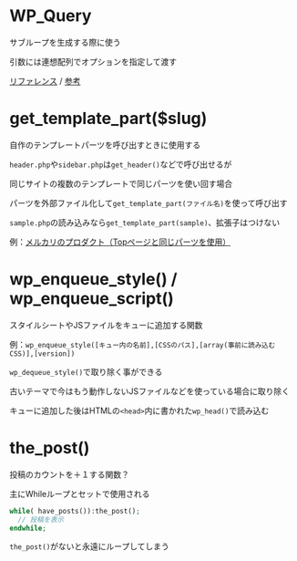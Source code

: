 # WP_Query

サブループを生成する際に使う

引数には連想配列でオプションを指定して渡す

[リファレンス](https://wpdocs.osdn.jp/%E9%96%A2%E6%95%B0%E3%83%AA%E3%83%95%E3%82%A1%E3%83%AC%E3%83%B3%E3%82%B9/WP_Query)
 / [参考](https://wemo.tech/160)

# get_template_part($slug)

自作のテンプレートパーツを呼び出すときに使用する

`header.php`や`sidebar.php`は`get_header()`などで呼び出せるが

同じサイトの複数のテンプレートで同じパーツを使い回す場合

パーツを外部ファイル化して`get_template_part(ファイル名)`を使って呼び出す

`sample.php`の読み込みなら`get_template_part(sample)`、拡張子はつけない

例：[メルカリのプロダクト（Topページと同じパーツを使用）](https://about.mercari.com/products/)

# wp_enqueue_style() / wp_enqueue_script()

スタイルシートやJSファイルをキューに追加する関数

例：`wp_enqueue_style([キュー内の名前],[CSSのパス],[array(事前に読み込むCSS)],[version])`

`wp_dequeue_style()`で取り除く事ができる

古いテーマで今はもう動作しないJSファイルなどを使っている場合に取り除く

キューに追加した後はHTMLの`<head>`内に書かれた`wp_head()`で読み込む

# the_post()

投稿のカウントを＋１する関数？

主にWhileループとセットで使用される

```php
while( have_posts()):the_post();
  // 投稿を表示
endwhile;
```

`the_post()`がないと永遠にループしてしまう
